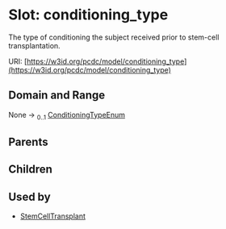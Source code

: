 
# Slot: conditioning_type


The type of conditioning the subject received prior to stem-cell transplantation.

URI: [https://w3id.org/pcdc/model/conditioning_type](https://w3id.org/pcdc/model/conditioning_type)


## Domain and Range

None &#8594;  <sub>0..1</sub> [ConditioningTypeEnum](ConditioningTypeEnum.md)

## Parents


## Children


## Used by

 * [StemCellTransplant](StemCellTransplant.md)
